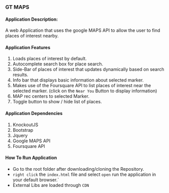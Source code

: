 ### GT MAPS



#### Application Description:

A web Application that uses the google MAPS API to allow the user to find places of interest nearby.

#### Application Features

1. Loads places of interest by default.
2. Autocomplete search box for place search.
3. Side-Bar of places of interest that updates dynamically based on search results.
4. Info bar that displays basic information about selected marker.
5. Makes use of the Foursquare API to list places of interest near the selected marker. (click on the `Near You` Button to display information)
6. MAP rec centers to selected Marker.
7. Toggle button to show / hide list of places.


#### Application Dependencies

1. KnockoutJS
2. Bootstrap
3. Jquery
4. Google MAPS API
5. Foursquare API

#### How To Run Application
* Go to the root folder after downloading/cloning the  Repository.
* `right click` the `index.html` file and select `open` run the application in your default browser.`
* External Libs are loaded through `CDN`








